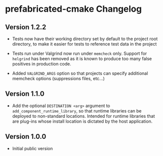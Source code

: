 # prefabricated-cmake Changelog

## Version 1.2.2

* Tests now have their working directory set by default to the project root directory, to make it easier for tests to reference test data in the project

* Tests run under Valgrind now run under `memcheck` only. Support for `helgrind` has been removed as it is known to produce too many false positives in production code.

* Added `VALGRIND_ARGS` option so that projects can specify additional memcheck options (suppressions files, etc...)

## Version 1.1.0

* Add the optional `DESTINATION <arg>` argument to `add_component_runtime_library`, so that runtime libraries can be deployed to non-standard locations. Intended for runtime libraries that are plug-ins whose install location is dictated by the host application.

## Version 1.0.0

* Initial public version